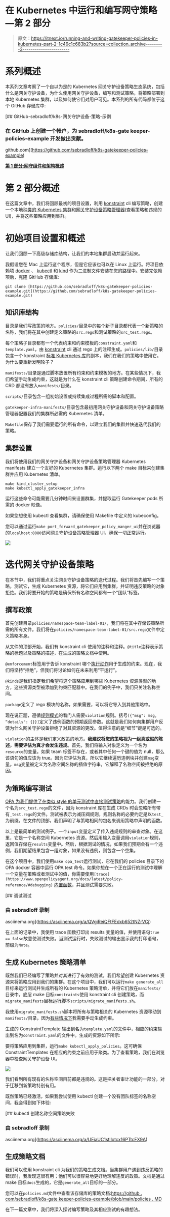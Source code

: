 # 在 Kubernetes 中运行和编写网守策略—第 2 部分

> 原文：<https://itnext.io/running-and-writing-gatekeeper-policies-in-kubernetes-part-2-1c49c1c683b2?source=collection_archive---------3----------------------->

# 系列概述

本系列文章考察了一个自以为是的 Kubernetes 网关守护设备策略生态系统，包括什么是网关守护设备，为什么使用网关守护设备，编写和测试策略，将策略部署到本地 Kubernetes 集群，以及如何使它们对用户可见。本系列的所有代码都位于这个 GitHub 存储库中:

[](https://github.com/sebradloff/k8s-gatekeeper-policies-example) [## GitHub-sebradloff/k8s-网关守护设备-策略-示例

### 在 GitHub 上创建一个帐户，为 sebradloff/k8s-gate keeper-policies-example 开发做出贡献。

github.com](https://github.com/sebradloff/k8s-gatekeeper-policies-example) 

[**第 1 部分:网守组件和架构概述**](https://medium.com/@sebradloff/running-gatekeeper-in-kubernetes-and-writing-policies-part-1-fcc83eba93e3)

# 第 2 部分概述

在这篇文章中，我们将回顾最初的项目设置，利用 [konstraint](https://github.com/plexsystems/konstraint) cli 编写策略，创建一个本地[种类的 Kubernetes 集群](https://kind.sigs.k8s.io/)和[网关守护设备策略管理器](https://github.com/sighupio/gatekeeper-policy-manager)(查看策略和违规的 UI)，并将这些策略应用到集群。

# 初始项目设置和概述

让我们回顾一下高级存储库结构，让我们的本地集群启动并运行起来。

我假设您在 Mac 上运行这个程序，但是它应该也可以在 Linux 上运行。将项目依赖项 [docker](https://docs.docker.com/get-docker/) 、 [kubectl](https://kubernetes.io/docs/tasks/tools/) 和 [kind](https://kind.sigs.k8s.io/docs/user/quick-start/#installation) 作为二进制文件安装在您的路径中。安装完依赖项后，克隆 GitHub 存储库:

```
git clone [https://github.com/sebradloff/k8s-gatekeeper-policies-example.git](https://github.com/sebradloff/k8s-gatekeeper-policies-example.git)
```

## 知识库结构

目录是我们写政策的地方。`policies/`目录中的每个新子目录都代表一个新策略的名称，我们将在其中创建定义策略的`src.rego`和测试策略的`src_test.rego`。

每个策略子目录都有一个代表约束和约束模板的`constraint.yaml`和`template.yaml`，由 [konstraint](https://github.com/plexsystems/konstraint) cli 通过 rego 上的注释生成。`policies/lib/`目录包含一个 konstraint [标准 Kubernetes 库](https://github.com/plexsystems/konstraint/tree/main/examples/lib)的副本，我们在我们的策略中使用它。为什么要重新发明轮子？

`manifests/`目录是通过脚本放置所有约束和约束模板的地方。在某些情况下，我们希望手动生成约束，这就是为什么在 konstraint cli 策略创建命令期间，所有的 CRD 都没有放入`manifests/`目录。

`scripts/`目录包含一组初始设置或持续集成过程所需的脚本和配置。

`gatekeeper-infra-manifests/`目录包含最初用网关守护设备和网关守护设备策略管理器配置我们的集群所必需的 Kubernetes 清单。

`Makefile`保存了我们需要运行的所有命令，以建立我们的集群并快速迭代我们的策略。

## 集群设置

我们将使用我们的网关守护设备和网关守护设备策略管理器 Kubernetes manifests 建立一个友好的 Kubernetes 集群。运行以下两个 make 目标来创建集群并应用 Kubernetes 清单。

```
make kind_cluster_setup
make kubectl_apply_gatekeeper_infra
```

运行这些命令可能需要几分钟时间来设置群集，并提取运行 Gatekeeper pods 所需的 docker 映像。

如果您想使用 kubectl 查看集群，请确保使用 Makefile 中定义的 kubeconfig。

您可以通过运行`make port_forward_gatekeeper_policy_manger_ui`并在浏览器的`localhost:8080`访问网关守护设备策略管理器 UI，确保一切正常运行。

![](img/1173441613a1eca3d3a0d168ed9d76b2.png)

# 迭代网关守护设备策略

在本节中，我们将重点关注网关守护设备策略的迭代过程。我们将首先编写一个策略，测试它，生成 Kubernetes 资源，将它们应用到集群，并证明违反策略的对象拒绝。我们将要开始的策略是确保所有名称空间都有一个“团队”标签。

## 撰写政策

首先创建目录`policies/namespace-team-label-01/`，我们将在其中存储该策略所需的所有文件。我们将在`policies/namespace-team-label-01/src.rego`文件中定义策略本身。

从文件的顶部开始，我们有 konstraint cli 使用的注释和注释。`@title`注释表示策略的标题以及策略的描述，在生成的策略文档中使用。

`@enforcement`标签用于告诉 konstraint 哪个[执行动作](https://open-policy-agent.github.io/gatekeeper/website/docs/violations/#dry-run-enforcement-action)用于生成的约束。现在，我们将坚持“拒绝”，但我们将讨论如何在未来利用“干运行”。

`@kinds`是我们指定我们希望将这个策略应用到哪些 Kubernetes 资源类型的地方，这些资源类型被添加到约束匹配器中。在我们的例子中，我们只关注名称空间。

`package`定义了 rego 模块的名称，如果需要，可以将它导入到其他策略中。

现在说正题，遵循[规则模式](https://github.com/open-policy-agent/frameworks/blob/4f80ac172ddffad377f88986a162242dcf772eb6/constraint/README.md#rule-schema)的看门人需要`violation`规则。括号`[{"msg": msg, “details": {}}]`定义了违例函数的预期返回参数。这就是我们如何向集群用户反馈为什么网关守护设备拒绝了对其资源的更改。值得注意的是“细节”键是可选的。

`violation`的主体是我们定义政策的地方。**我建议将您的策略视为一组真或假的陈述，需要评估为真才会发生违规**。首先，我们将输入对象定义为一个名为`resource`的变量。如果 team 标签不存在，或者其中任何一个键的值为 null，那么该语句的值应该为 true。因为它评估为真，所以它继续遍历违例块并创建`msg`变量。`msg`变量被定义为名称空间名称的插值字符串，它解释了名称空间被拒绝的原因。

## 为策略编写测试

[OPA 为我们提供了在类似 style 的单元测试中直接测试策略](https://www.openpolicyagent.org/docs/latest/policy-testing/)的能力。我们创建一个名为`src_test.rego`的文件，因为 konstraint 库在生成 CRDs 时会忽略所有带有`_test.rego`的文件。测试被表示为减压阀规则，规则名称的必要约定是以`test_`为前缀。在文件的顶部，我们声明了与策略相同的包名来调用策略中声明的函数。

以上是最简单的测试例子。一个`input`变量定义了传入违规规则的审查对象。在这里，它是一个名称空间 Kubernetes 资源。然后用输入变量调用`violation`规则，返回值存储在`results`变量中。然后，根据测试的情况，如果我们预期会有一个违例，我们期望结果包含一组对象，如果没有违例，则包含一个空集。

在这个项目中，我们使用`make opa_test`运行测试，它在我们的 policies 目录下的 OPA docker 容器中运行 OPA test 命令。如果你想在一个正在运行的测试中理解一个变量在策略或者测试中的值，你需要使用`[trace](https://www.openpolicyagent.org/docs/latest/policy-reference/#debugging)` [内置函数](https://www.openpolicyagent.org/docs/latest/policy-reference/#debugging)，并且测试需要失败。

[](https://asciinema.org/a/QVgjReiQFtFEdxb652tNZrVCj) [## 调试测试

### 由 sebradloff 录制

asciinema.org](https://asciinema.org/a/QVgjReiQFtFEdxb652tNZrVCj) 

在上面的记录中，我使用 trace 函数打印出 results 变量的值，并使用语句`true == false`故意使测试失败。当测试运行时，失败测试的输出显示我的打印语句，前缀为`Note`。

## 生成 Kubernetes 策略清单

既然我们已经编写了策略并对其进行了有效的测试，我们希望创建 Kubernetes 资源来将策略应用到我们的集群。在这个项目中，我们可以运行`make generate_all`目标来运行测试并生成所有的 Kubernetes 策略清单，并将它们放在`manifests/`目录中。底层 make 目标`constraints`使用 konstraint cli 创建策略，而`migrate_manifests`目标运行脚本`scripts/migrate_manifests.sh`。

我使用`migrate_manifests.sh`脚本将所有与策略相关的 Kubernetes 资源移动到`manifests/`目录，因为[有些情况下](https://github.com/plexsystems/konstraint/issues/106)我需要手动生成约束。

生成的 ConstraintTemplate 输出到名为`template.yaml`的文件中，相应的约束输出到名为`constraint.yaml`的文件中。生成的资源如下所示:

要将策略应用到集群，运行`make kubectl_apply_policies`。这可确保 ConstraintTemplates 在相应的约束之前应用于聚类。为了查看策略，我们在浏览器中检查网关守护设备 UI。

![](img/51e8bc7acbb51fbbbe9346d6933f3070.png)

我们看到所有现有的名称空间目前都是违规的。这是把关者审计功能的一部分，对于迁移到新策略特别有用。

既然策略已经激活，如果我尝试使用 kubectl 创建一个没有团队标签的名称空间，我会得到如下体验:

[](https://asciinema.org/a/UEiaUC1stIlotcx16PTtcFX9A) [## kubectl 创建名称空间策略失败

### 由 sebradloff 录制

asciinema.org](https://asciinema.org/a/UEiaUC1stIlotcx16PTtcFX9A) 

## 生成策略文档

我们可以使用 konstraint cli 为我们的策略生成文档。当集群用户遇到违反策略的错误时，我发现这很有用；他们可以很容易地更好地理解违反的政策。文档是通过 make 目标`docs`生成的，它是`generate_all`目标的一部分。

您可以在`policies.md`文件中查看该存储库的策略文档:[https://github . com/sebradloff/k8s-gate keeper-policies-example/blob/main/policies . MD](https://github.com/sebradloff/k8s-gatekeeper-policies-example/blob/main/policies.md)

在下一篇文章中，我们将深入探讨编写策略及其相应测试的有趣想法。
